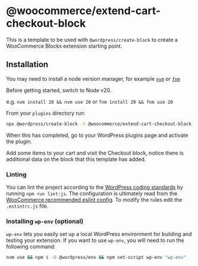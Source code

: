 # @woocommerce/extend-cart-checkout-block

This is a template to be used with `@wordpress/create-block` to create a WooCommerce Blocks extension starting point.

## Installation

You may need to install a node version manager, for example [`nvm`](https://github.com/nvm-sh/nvm) or [`fnm`](https://github.com/Schniz/fnm)

Before getting started, switch to Node v20.

e.g. `nvm install 20 && nvm use 20` or `fnm install 20 && fnm use 20`

From your `plugins` directory run:

```sh
npx @wordpress/create-block -t @woocommerce/extend-cart-checkout-block your_extension_name
```

When this has completed, go to your WordPress plugins page and activate the plugin.

Add some items to your cart and visit the Checkout block, notice there is additional data on the block that this template has added.

### Linting

You can lint the project according to the [WordPress coding standards](https://developer.wordpress.org/coding-standards/wordpress-coding-standards/javascript/) by running `npm run lint:js`. The configuration is ultimately read from the [WooCommerce recommended eslint config](https://github.com/woocommerce/woocommerce/blob/trunk/packages/js/eslint-plugin/configs/recommended.js). To modify the rules edit the `.estintrc.js` file.

### Installing `wp-env` (optional)

`wp-env` lets you easily set up a local WordPress environment for building and testing your extension. If you want to use `wp-env`, you will need to run the following command:

```sh
nvm use && npm i -D @wordpress/env && npm set-script wp-env "wp-env"
```
